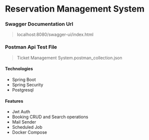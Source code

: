 # Reservation Management System

### Swagger Documentation Url

> localhost:8080/swagger-ui/index.html

### Postman Api Test File

> Ticket Management System.postman_collection.json
#### Technologies
- Spring Boot
- Spring Security
- Postgresql
#### Features 

- Jwt Auth
- Booking CRUD and Search operations
- Mail Sender
- Scheduled Job
- Docker Compose
